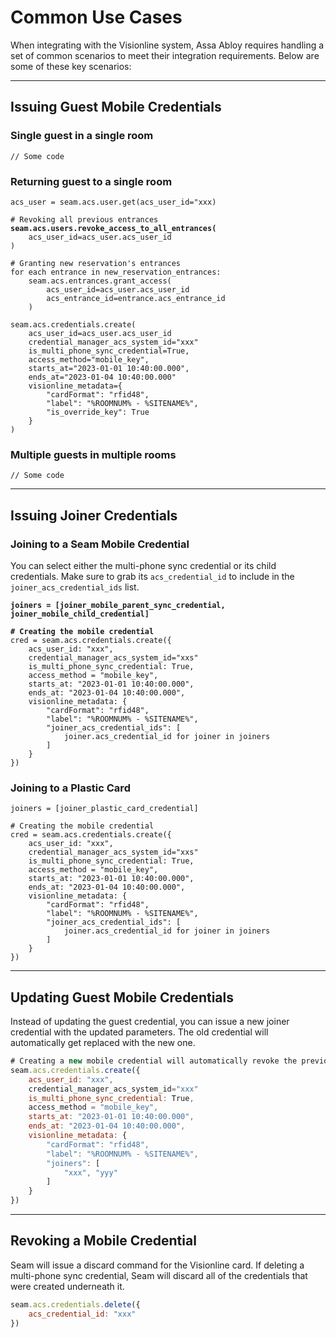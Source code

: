 # Common Use Cases

When integrating with the Visionline system, Assa Abloy requires handling a set of common scenarios to meet their integration requirements. Below are some of these key scenarios:

***

## Issuing Guest Mobile Credentials

### Single guest in a single room

```
// Some code
```

### Returning guest to a single room

<pre><code>acs_user = seam.acs.user.get(acs_user_id="xxx)

# Revoking all previous entrances
<strong>seam.acs.users.revoke_access_to_all_entrances(
</strong>    acs_user_id=acs_user.acs_user_id
)

# Granting new reservation's entrances
for each entrance in new_reservation_entrances:
    seam.acs.entrances.grant_access(
        acs_user_id=acs_user.acs_user_id
        acs_entrance_id=entrance.acs_entrance_id
    )

seam.acs.credentials.create(
    acs_user_id=acs_user.acs_user_id
    credential_manager_acs_system_id="xxx"
    is_multi_phone_sync_credential=True,
    access_method="mobile_key",
    starts_at="2023-01-01 10:40:00.000",
    ends_at="2023-01-04 10:40:00.000"
    visionline_metadata={
        "cardFormat": "rfid48",
        "label": "%ROOMNUM% - %SITENAME%",
        "is_override_key": True
    }
)
</code></pre>

### Multiple guests in multiple rooms

```
// Some code
```

***

## Issuing Joiner Credentials

### Joining to a Seam Mobile Credential

You can select either the multi-phone sync credential or its child credentials. Make sure to grab its `acs_credential_id` to include in the `joiner_acs_credential_ids` list.

<pre><code><strong>joiners = [joiner_mobile_parent_sync_credential, joiner_mobile_child_credential]
</strong><strong>
</strong><strong># Creating the mobile credential
</strong>cred = seam.acs.credentials.create({
    acs_user_id: "xxx",
    credential_manager_acs_system_id="xxs"
    is_multi_phone_sync_credential: True,
    access_method = "mobile_key",
    starts_at: "2023-01-01 10:40:00.000",
    ends_at: "2023-01-04 10:40:00.000",
    visionline_metadata: {
        "cardFormat": "rfid48",
        "label": "%ROOMNUM% - %SITENAME%",
        "joiner_acs_credential_ids": [
            joiner.acs_credential_id for joiner in joiners
        ]
    }
})
</code></pre>

### Joining to a Plastic Card

```
joiners = [joiner_plastic_card_credential]

# Creating the mobile credential
cred = seam.acs.credentials.create({
    acs_user_id: "xxx",
    credential_manager_acs_system_id="xxs"
    is_multi_phone_sync_credential: True,
    access_method = "mobile_key",
    starts_at: "2023-01-01 10:40:00.000",
    ends_at: "2023-01-04 10:40:00.000",
    visionline_metadata: {
        "cardFormat": "rfid48",
        "label": "%ROOMNUM% - %SITENAME%",
        "joiner_acs_credential_ids": [
            joiner.acs_credential_id for joiner in joiners
        ]
    }
})
```

***

## Updating Guest Mobile Credentials

Instead of updating the guest credential, you can issue a new joiner credential with the updated parameters. The old credential will automatically get replaced with the new one.

```javascript
# Creating a new mobile credential will automatically revoke the previous one.
seam.acs.credentials.create({
    acs_user_id: "xxx",
    credential_manager_acs_system_id="xxx"
    is_multi_phone_sync_credential: True,
    access_method = "mobile_key",
    starts_at: "2023-01-01 10:40:00.000",
    ends_at: "2023-01-04 10:40:00.000",
    visionline_metadata: {
        "cardFormat": "rfid48",
        "label": "%ROOMNUM% - %SITENAME%",
        "joiners": [
            "xxx", "yyy"
        ]
    }
})
```

***

## Revoking a Mobile Credential

Seam will issue a discard command for the Visionline card. If deleting a multi-phone sync credential, Seam will discard all of the credentials that were created underneath it.

```javascript
seam.acs.credentials.delete({
    acs_credential_id: "xxx"
})
```

